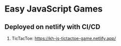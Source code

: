 # Easy JavaScript Games
## Deployed on netlify with CI/CD
1. TicTacToe: https://kh-js-tictactoe-game.netlify.app/

